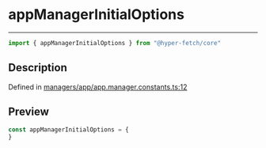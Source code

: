 

# appManagerInitialOptions

<div class="api-docs__separator" data-reactroot="">

---

</div><div class="api-docs__import" data-reactroot="">

```ts
import { appManagerInitialOptions } from "@hyper-fetch/core"
```

</div><div class="api-docs__section">

## Description

</div><div class="api-docs__description"><span class="api-docs__do-not-parse">



</span></div><p class="api-docs__definition">

Defined in [managers/app/app.manager.constants.ts:12](https://github.com/BetterTyped/hyper-fetch/blob/c746dc1f/packages/core/src/managers/app/app.manager.constants.ts#L12)

</p><div class="api-docs__section">

## Preview

</div><div class="api-docs__preview var">

```ts
const appManagerInitialOptions = {
}
```

</div>